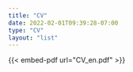 ```yaml
---
title: "CV"
date: 2022-02-01T09:39:28-07:00
type: "CV"
layout: "list"
---
```


{{< embed-pdf url="CV_en.pdf" >}}
